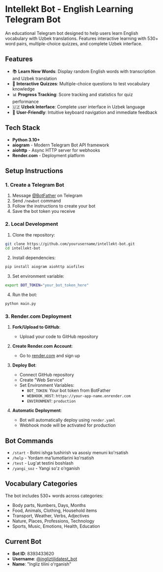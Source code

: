 # Intellekt Bot - English Learning Telegram Bot

An educational Telegram bot designed to help users learn English vocabulary with Uzbek translations. Features interactive learning with 530+ word pairs, multiple-choice quizzes, and complete Uzbek interface.

## Features

- 📚 **Learn New Words**: Display random English words with transcription and Uzbek translation
- 🧠 **Interactive Quizzes**: Multiple-choice questions to test vocabulary knowledge
- 📊 **Progress Tracking**: Score tracking and statistics for quiz performance
- 🇺🇿 **Uzbek Interface**: Complete user interface in Uzbek language
- 🤖 **User-Friendly**: Intuitive keyboard navigation and immediate feedback

## Tech Stack

- **Python 3.10+**
- **aiogram** - Modern Telegram Bot API framework
- **aiohttp** - Async HTTP server for webhooks
- **Render.com** - Deployment platform

## Setup Instructions

### 1. Create a Telegram Bot

1. Message [@BotFather](https://t.me/botfather) on Telegram
2. Send `/newbot` command
3. Follow the instructions to create your bot
4. Save the bot token you receive

### 2. Local Development

1. Clone the repository:
```bash
git clone https://github.com/yourusername/intellekt-bot.git
cd intellekt-bot
```

2. Install dependencies:
```bash
pip install aiogram aiohttp aiofiles
```

3. Set environment variable:
```bash
export BOT_TOKEN="your_bot_token_here"
```

4. Run the bot:
```bash
python main.py
```

### 3. Render.com Deployment

1. **Fork/Upload to GitHub**:
   - Upload your code to GitHub repository

2. **Create Render.com Account**:
   - Go to [render.com](https://render.com) and sign up

3. **Deploy Bot**:
   - Connect GitHub repository
   - Create "Web Service"
   - Set Environment Variables:
     - `BOT_TOKEN`: Your bot token from BotFather
     - `WEBHOOK_HOST`: `https://your-app-name.onrender.com`
     - `ENVIRONMENT`: `production`

4. **Automatic Deployment**:
   - Bot will automatically deploy using `render.yaml`
   - Webhook mode will be activated for production

## Bot Commands

- `/start` - Botni ishga tushirish va asosiy menuni ko'rsatish
- `/help` - Yordam ma'lumotlarini ko'rsatish  
- `/test` - Lug'at testini boshlash
- `/yangi_soz` - Yangi so'z o'rganish

## Vocabulary Categories

The bot includes 530+ words across categories:
- Body parts, Numbers, Days, Months
- Food, Animals, Clothing, Household items  
- Transport, Weather, Verbs, Adjectives
- Nature, Places, Professions, Technology
- Sports, Music, Emotions, Health, Education

## Current Bot

- **Bot ID**: 8393433620
- **Username**: [@ingliztilidatest_bot](https://t.me/ingliztilidatest_bot)
- **Name**: "Ingliz tilini o'rganish"
